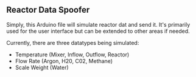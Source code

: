 ## Reactor Data Spoofer

Simply, this Arduino file will simulate reactor dat and send it. It's primarily used for the user interface but can be extended to other areas if needed.

Currently, there are three datatypes being simulated:

 * Temperature (Mixer, Inflow, Outflow, Reactor)
 * Flow Rate (Argon, H20, C02, Methane)
 * Scale Weight (Water)